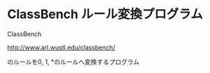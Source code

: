 # ClassBench ルール変換プログラム

ClassBench 

http://www.arl.wustl.edu/classbench/ 

のルールを0, 1, *のルールへ変換するプログラム
